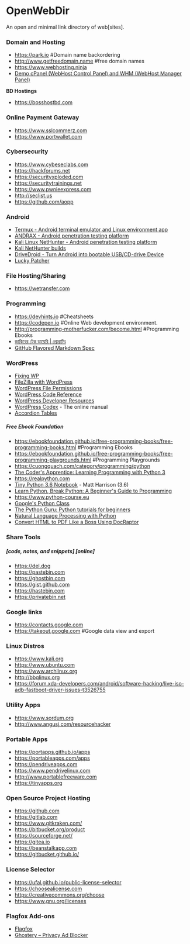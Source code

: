 # OpenWebDir
An open and minimal link directory of web[sites].

### Domain and Hosting
* https://park.io #Domain name backordering
* http://www.getfreedomain.name #free domain names
* https://www.webhosting.ninja
* [Demo cPanel (WebHost Control Panel) and WHM (WebHost Manager Panel)](https://cpanel.com/demo)

**BD Hostings**
* https://bosshostbd.com

### Online Payment Gateway
* https://www.sslcommerz.com
* https://www.portwallet.com

### Cybersecurity
* https://www.cybeseclabs.com
* https://hackforums.net
* https://securityxploded.com
* https://securitytrainings.net
* https://www.pwnieexpress.com
* http://seclist.us
* https://github.com/aopp

### Android
* [Termux - Android terminal emulator and Linux environment app](https://termux.com)
* [ANDRAX - Android penetration testing platform](https://andrax.thecrackertechnology.com)
* [Kali Linux NetHunter - Android penetration testing platform](https://www.kali.org/kali-linux-nethunter)
* [Kali NetHunter builds](https://build.nethunter.com/kalifs/kalifs-latest)
* [DriveDroid - Turn Android into bootable USB/CD-drive Device](https://www.drivedroid.io)
* [Lucky Patcher](https://lucky-patcher.netbew.com)

### File Hosting/Sharing
* https://wetransfer.com

### Programming
* https://devhints.io #Cheatsheets
* https://codepen.io #Online Web development environment.
* http://programming-motherfucker.com/become.html #Programming Ebooks
* [জাকিরের টেক ডায়েরি | প্রোগ্রামিং](https://jakir.me/category/programming)
* [GitHub Flavored Markdown Spec](https://github.github.com/gfm)

### WordPress
* [Fixing WP](https://fixingwp.com)
* [FileZilla with WordPress](https://fixingwp.com/using-wordpress/how-to-use-filezilla-with-wordpress-upload-or-download-files)
* [WordPress File Permissions](https://fixingwp.com/wordpress-security/how-to-change-wordpress-file-permissions)
* [WordPress Code Reference](https://developer.wordpress.org/reference)
* [WordPress Developer Resources](https://developer.wordpress.org)
* [WordPress Codex](https://codex.wordpress.org) - The online manual
* [Accordion Tables](http://preview.codecanyon.net/item/accordion-tables-faqs-columns-and-more/full_screen_preview/10333046?_ga=2.202658769.1334623942.1544006026-1484663197.1544006026)

##### Free Ebook Foundation
* https://ebookfoundation.github.io/free-programming-books/free-programming-books.html #Programming Ebooks
* https://ebookfoundation.github.io/free-programming-books/free-programming-playgrounds.html #Programming Playgrounds
* https://cuongquach.com/category/programming/python
* [The Coder's Apprentice: Learning Programming with Python 3](http://spronck.net/pythonbook)
* https://realpython.com
* [Tiny Python 3.6 Notebook](https://github.com/mattharrison/Tiny-Python-3.6-Notebook) - Matt Harrison (3.6)
* [Learn Python, Break Python: A Beginner's Guide to Programming](http://learnpythonbreakpython.com)
* https://www.python-course.eu
* [Google's Python Class](https://developers.google.com/edu/python)
* [The Python Guru: Python tutorials for beginners](https://thepythonguru.com)
* [Natural Language Processing with Python](http://www.nltk.org/book)
* [Convert HTML to PDF Like a Boss Using DocRaptor](https://thepythonguru.com/convert-html-pdf-like-boss-using-docraptor)

### Share Tools
##### [code, notes, and snippets] [online]
* https://del.dog
* https://pastebin.com
* https://ghostbin.com
* https://gist.github.com
* https://hastebin.com
* https://privatebin.net

### Google links
* https://contacts.google.com
* https://takeout.google.com #Google data view and export

### Linux Distros
* https://www.kali.org
* https://www.ubuntu.com
* https://www.archlinux.org
* http://bbqlinux.org
* https://forum.xda-developers.com/android/software-hacking/live-iso-adb-fastboot-driver-issues-t3526755

### Utility Apps
* https://www.sordum.org
* http://www.angusj.com/resourcehacker

### Portable Apps
* https://portapps.github.io/apps
* https://portableapps.com/apps
* https://pendriveapps.com
* https://www.pendrivelinux.com
* http://www.portablefreeware.com
* https://tinyapps.org

### Open Source Project Hosting
* https://github.com
* https://gitlab.com
* https://www.gitkraken.com/
* https://bitbucket.org/product
* https://sourceforge.net/
* https://gitea.io
* https://beanstalkapp.com
* https://gitbucket.github.io/

### License Selector
* https://ufal.github.io/public-license-selector
* https://choosealicense.com
* https://creativecommons.org/choose
* https://www.gnu.org/licenses

### Flagfox Add-ons
* [Flagfox](https://addons.mozilla.org/en-US/firefox/addon/flagfox/?src=search)
* [Ghostery – Privacy Ad Blocker](https://addons.mozilla.org/en-US/firefox/addon/ghostery)
